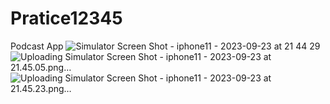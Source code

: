 # Pratice12345
Podcast App
![Simulator Screen Shot - iphone11 - 2023-09-23 at 21 44 29](https://github.com/bigjermaine/Pratice12345/assets/113020989/f3920253-e985-4f0a-a3ad-75cd2dd0be5d)
![Uploading Simulator Screen Shot - iphone11 - 2023-09-23 at 21.45.05.png…]()
![Uploading Simulator Screen Shot - iphone11 - 2023-09-23 at 21.45.23.png…]()
